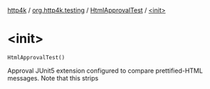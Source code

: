 [http4k](../../index.md) / [org.http4k.testing](../index.md) / [HtmlApprovalTest](index.md) / [&lt;init&gt;](./-init-.md)

# &lt;init&gt;

`HtmlApprovalTest()`

Approval JUnit5 extension configured to compare prettified-HTML messages. Note that this strips


